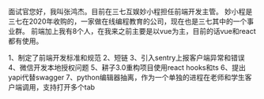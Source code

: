 面试官您好，我叫张鸿杰。目前在三七互娱妙小程担任前端开发主管。
妙小程是三七在2020年收购的，一家做在线编程教育的公司，现在也是三七其中的一个事业群。
前端加上我有8个人，在我来之前主要是以vue为主，目前的话vue和react都有使用。

1、制定了前端开发标准和规范
2、短链
3、引入sentry上报客户端异常和错误
4、微信开发本地授权问题
5、耕子3.0重构项目使用react hooks和ts
6、提出yapi代替swagger
7、python编辑器抽离，作为一个单独的进程在老师和学生客户端调用，支持打开多个tab